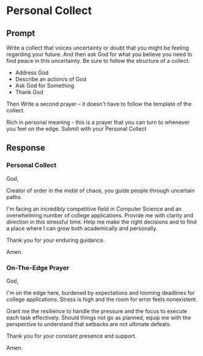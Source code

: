 # Personal Collect

## Prompt

Write a collect that voices uncertainty or doubt that you might be feeling regarding your future. And then ask God for what you believe you need to find peace in this uncertainty. Be sure to follow the structure of a collect. 

- Address God 
- Describe an action/s of God 
- Ask God for Something 
- Thank God

Then Write a second prayer – it doesn't have to follow the template of the collect. 

Rich in personal meaning - this is a prayer that you can turn to whenever you feel on the edge. 
Submit with your Personal Collect

## Response

### Personal Collect

God,

Creator of order in the midst of chaos, you guide people through uncertain paths.

I'm facing an incredibly competitive field in Computer Science and an overwhelming number of college applications. Provide me with clarity and direction in this stressful time. Help me make the right decisions and to find a place where I can grow both academically and personally.

Thank you for your enduring guidance.

Amen.

### On-The-Edge Prayer

God,

I'm on the edge here, burdened by expectations and looming deadlines for college applications. Stress is high and the room for error feels nonexistent.

Grant me the resilience to handle the pressure and the focus to execute each task effectively. Should things not go as planned, equip me with the perspective to understand that setbacks are not ultimate defeats.

Thank you for your constant presence and support.

Amen.